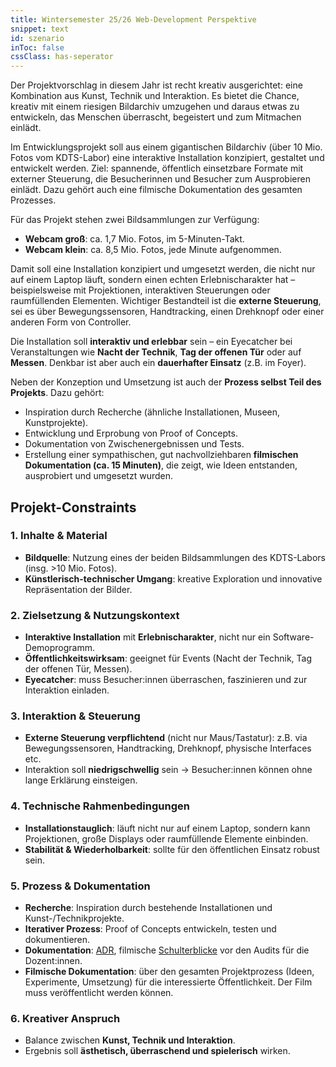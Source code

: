 ```yaml
---
title: Wintersemester 25/26 Web-Development Perspektive
snippet: text
id: szenario
inToc: false
cssClass: has-seperator
---
```


<div class="medium-hero">Der Projektvorschlag in diesem Jahr ist recht kreativ ausgerichtet: eine Kombination aus Kunst, Technik und Interaktion. Es bietet die Chance, kreativ mit einem riesigen Bildarchiv umzugehen und daraus etwas zu entwickeln, das Menschen überrascht, begeistert und zum Mitmachen einlädt.</div>


Im Entwicklungsprojekt soll aus einem gigantischen Bildarchiv (über 10 Mio. Fotos vom KDTS-Labor) eine interaktive Installation konzipiert, gestaltet und entwickelt werden. Ziel: spannende, öffentlich einsetzbare Formate mit externer Steuerung, die Besucherinnen und Besucher zum Ausprobieren einlädt. Dazu gehört auch eine filmische Dokumentation des gesamten Prozesses.



Für das Projekt stehen zwei Bildsammlungen zur Verfügung:

* **Webcam groß**: ca. 1,7 Mio. Fotos, im 5-Minuten-Takt.
* **Webcam klein**: ca. 8,5 Mio. Fotos, jede Minute aufgenommen.

Damit soll eine Installation konzipiert und umgesetzt werden, die nicht nur auf einem Laptop läuft, sondern einen echten Erlebnischarakter hat – beispielsweise mit Projektionen, interaktiven Steuerungen oder raumfüllenden Elementen. Wichtiger Bestandteil ist die **externe Steuerung**, sei es über Bewegungssensoren, Handtracking, einen Drehknopf oder einer anderen Form von Controller.

Die Installation soll **interaktiv und erlebbar** sein – ein Eyecatcher bei Veranstaltungen wie **Nacht der Technik**, **Tag der offenen Tür** oder auf **Messen**. Denkbar ist aber auch ein **dauerhafter Einsatz** (z.B. im Foyer).

Neben der Konzeption und Umsetzung ist auch der **Prozess selbst Teil des Projekts**. Dazu gehört:

* Inspiration durch Recherche (ähnliche Installationen, Museen, Kunstprojekte).
* Entwicklung und Erprobung von Proof of Concepts.
* Dokumentation von Zwischenergebnissen und Tests.
* Erstellung einer sympathischen, gut nachvollziehbaren **filmischen Dokumentation (ca. 15 Minuten)**, die zeigt, wie Ideen entstanden, ausprobiert und umgesetzt wurden.

## Projekt-Constraints

### 1. Inhalte & Material

* **Bildquelle**: Nutzung eines der beiden Bildsammlungen des KDTS-Labors (insg. >10 Mio. Fotos).
* **Künstlerisch-technischer Umgang**: kreative Exploration und innovative Repräsentation der Bilder.

### 2. Zielsetzung & Nutzungskontext

* **Interaktive Installation** mit **Erlebnischarakter**, nicht nur ein Software-Demoprogramm.
* **Öffentlichkeitswirksam**: geeignet für Events (Nacht der Technik, Tag der offenen Tür, Messen).
* **Eyecatcher**: muss Besucher:innen überraschen, faszinieren und zur Interaktion einladen.

### 3. Interaktion & Steuerung

* **Externe Steuerung verpflichtend** (nicht nur Maus/Tastatur): z.B. via Bewegungssensoren, Handtracking, Drehknopf, physische Interfaces etc.
* Interaktion soll **niedrigschwellig** sein → Besucher:innen können ohne lange Erklärung einsteigen.

### 4. Technische Rahmenbedingungen

* **Installationstauglich**: läuft nicht nur auf einem Laptop, sondern kann Projektionen, große Displays oder raumfüllende Elemente einbinden.
* **Stabilität & Wiederholbarkeit**: sollte für den öffentlichen Einsatz robust sein.

### 5. Prozess & Dokumentation

* **Recherche**: Inspiration durch bestehende Installationen und Kunst-/Technikprojekte.
* **Iterativer Prozess**: Proof of Concepts entwickeln, testen und dokumentieren.
* **Dokumentation**: [ADR](/helper/#adr), filmische [Schulterblicke](/helper/#schulterblick) vor den Audits für die Dozent:innen.
* **Filmische Dokumentation**: über den gesamten Projektprozess (Ideen, Experimente, Umsetzung) für die interessierte Öffentlichkeit. Der Film muss veröffentlicht werden können. 

### 6. Kreativer Anspruch

* Balance zwischen **Kunst, Technik und Interaktion**.
* Ergebnis soll **ästhetisch, überraschend und spielerisch** wirken.



